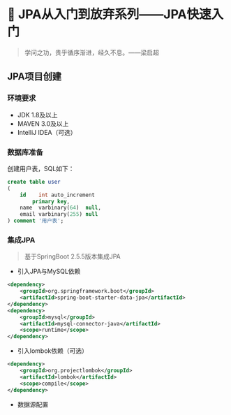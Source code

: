# :sunrise: JPA从入门到放弃系列——JPA快速入门

> 学问之功，贵乎循序渐进，经久不息。——梁启超

## JPA项目创建

### 环境要求

- JDK 1.8及以上
- MAVEN 3.0及以上
- IntelliJ IDEA（可选）

### 数据库准备

创建用户表，SQL如下：

```SQL
create table user
(
    id    int auto_increment
        primary key,
    name  varbinary(64)  null,
    email varbinary(255) null
) comment '用户表';
```

### 集成JPA

> 基于SpringBoot 2.5.5版本集成JPA

- 引入JPA与MySQL依赖

```xml
<dependency>
    <groupId>org.springframework.boot</groupId>
    <artifactId>spring-boot-starter-data-jpa</artifactId>
</dependency>
<dependency>
    <groupId>mysql</groupId>
    <artifactId>mysql-connector-java</artifactId>
    <scope>runtime</scope>
</dependency>
```

- 引入lombok依赖（可选）

```xml
<dependency>
    <groupId>org.projectlombok</groupId>
    <artifactId>lombok</artifactId>
    <scope>compile</scope>
</dependency>
```

- 数据源配置

